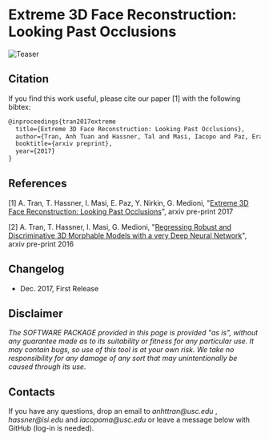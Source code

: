 # Extreme 3D Face Reconstruction: Looking Past Occlusions

![Teaser](http://www-bcf.usc.edu/~iacopoma/img/extreme_3d_teaser.png)


## Citation

If you find this work useful, please cite our paper [1] with the following bibtex:

```latex
@inproceedings{tran2017extreme
  title={Extreme 3D Face Reconstruction: Looking Past Occlusions},
  author={Tran, Anh Tuan and Hassner, Tal and Masi, Iacopo and Paz, Eran and Nirkin, Yuval and Medioni, G\'{e}rrard},
  booktitle={arxiv preprint},
  year={2017}
}
```

## References

[1] A. Tran, T. Hassner, I. Masi, E. Paz, Y. Nirkin, G. Medioni, "[Extreme 3D Face Reconstruction: Looking Past Occlusions](###)", arxiv pre-print 2017 

[2] A. Tran, T. Hassner, I. Masi, G. Medioni, "[Regressing Robust and Discriminative 3D Morphable Models with a very Deep Neural Network](https://arxiv.org/abs/1612.04904)", arxiv pre-print 2016 

## Changelog
- Dec. 2017, First Release 

## Disclaimer

_The SOFTWARE PACKAGE provided in this page is provided "as is", without any guarantee made as to its suitability or fitness for any particular use. It may contain bugs, so use of this tool is at your own risk. We take no responsibility for any damage of any sort that may unintentionally be caused through its use._

## Contacts

If you have any questions, drop an email to _anhttran@usc.edu_ , _hassner@isi.edu_ and _iacopoma@usc.edu_  or leave a message below with GitHub (log-in is needed).
